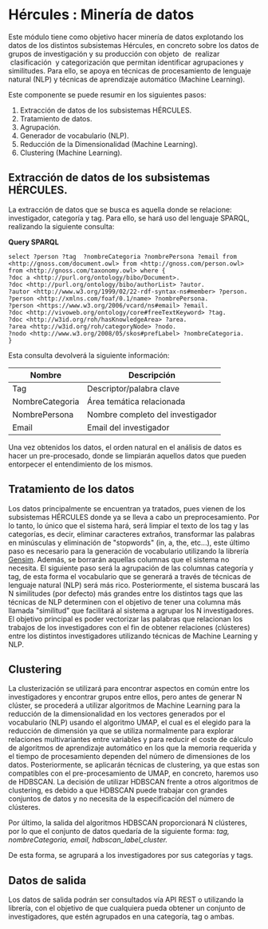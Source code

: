 # Hércules : Minería de datos



Este módulo tiene como objetivo hacer minería de datos explotando los datos de los distintos subsistemas Hércules, en concreto sobre los datos de grupos de investigación y su producción con objeto  de  realizar  clasificación  y categorización que permitan identificar agrupaciones y similitudes. Para ello, se apoya en técnicas de procesamiento de lenguaje natural (NLP) y técnicas de aprendizaje automático (Machine Learning).

Este componente se puede resumir en los siguientes pasos:

1. Extracción de datos de los subsistemas HÉRCULES.
2. Tratamiento de datos.
3. Agrupación.
4. Generador de vocabulario (NLP).
5. Reducción de la Dimensionalidad (Machine Learning).
6. Clustering (Machine Learning).

## Extracción de datos de los subsistemas HÉRCULES.

La extracción de datos que se busca es aquella donde se relacione:  investigador, categoría y tag. Para ello, se hará uso del lenguaje SPARQL, realizando la siguiente consulta:

**Query SPARQL**

```
select ?person ?tag  ?nombreCategoria ?nombrePersona ?email from <http://gnoss.com/document.owl> from <http://gnoss.com/person.owl> from <http://gnoss.com/taxonomy.owl> where {
?doc a <http://purl.org/ontology/bibo/Document>.
?doc <http://purl.org/ontology/bibo/authorList> ?autor.
?autor <http://www.w3.org/1999/02/22-rdf-syntax-ns#member> ?person.
?person <http://xmlns.com/foaf/0.1/name> ?nombrePersona.
?person <https://www.w3.org/2006/vcard/ns#email> ?email.
?doc <http://vivoweb.org/ontology/core#freeTextKeyword> ?tag.
?doc <http://w3id.org/roh/hasKnowledgeArea> ?area.
?area <http://w3id.org/roh/categoryNode> ?nodo.
?nodo <http://www.w3.org/2008/05/skos#prefLabel> ?nombreCategoria.
}
```

Esta consulta devolverá la siguiente información:



| Nombre | Descripción |
| --- | --- |
| Tag | Descriptor/palabra clave |
| NombreCategoria | Área temática relacionada |
| NombrePersona | Nombre completo del investigador |
| Email | Email del investigador |

Una vez obtenidos los datos, el orden natural en el análisis de datos es hacer un pre\-procesado, donde se limpiarán aquellos datos que pueden entorpecer el entendimiento de los mismos.

## Tratamiento de los datos

Los datos principalmente se encuentran ya tratados, pues vienen de los subsistemas HÉRCULES donde ya se lleva a cabo un preprocesamiento. Por lo tanto, lo único que el sistema hará, será limpiar el texto de los tag y las categorías, es decir, eliminar caracteres extraños, transformar las palabras en minúsculas y eliminación de "stopwords" (in, a, the, etc...), este último paso es necesario para la generación de vocabulario utilizando la librería [Gensim](https://github.com/RaRe-Technologies/gensim "https://github.com/RaRe-Technologies/gensim"). Además, se borrarán aquellas columnas que el sistema no necesita. El siguiente paso será la agrupación de las columnas categoría y tag, de esta forma el vocabulario que se generará a través de técnicas de lenguaje natural (NLP) será más rico. Posteriormente, el sistema buscará las N similitudes (por defecto) más grandes entre los distintos tags que las técnicas de NLP determinen con el objetivo de tener una columna más llamada "similitud" que facilitará al sistema a agrupar los N investigadores. El objetivo principal es poder vectorizar las palabras que relacionan los trabajos de los investigadores con el fin de obtener relaciones (clústeres) entre los distintos investigadores utilizando técnicas de Machine Learning y NLP. 

## Clustering

La clusterización se utilizará para encontrar aspectos en común entre los investigadores y encontrar grupos entre ellos, pero antes de generar N clúster, se procederá a utilizar algoritmos de Machine Learning para la reducción de la dimensionalidad en los vectores generados por el vocabulario (NLP) usando el algoritmo UMAP, el cual es el elegido para la reducción de dimensión ya que se utiliza normalmente para explorar relaciones multivariantes entre variables y para reducir el coste de cálculo de algoritmos de aprendizaje automático en los que la memoria requerida y el tiempo de procesamiento dependen del número de dimensiones de los datos. Posteriormente, se aplicarán técnicas de clustering, ya que estas son compatibles con el pre\-procesamiento de UMAP, en concreto, haremos uso de HDBSCAN. La decisión de utilizar HDBSCAN frente a otros algoritmos de clustering, es debido a que HDBSCAN puede trabajar con grandes conjuntos de datos y no necesita de la especificación del número de clústeres.

Por último, la salida del algoritmos HDBSCAN proporcionará N clústeres, por lo que el conjunto de datos quedaría de la siguiente forma: *tag, nombreCategoria, email, hdbscan\_label\_cluster.* 

De esta forma, se agrupará a los investigadores por sus categorías y tags.

## Datos de salida

Los datos de salida podrán ser consultados vía API REST o utilizando la librería, con el objetivo de que cualquiera pueda obtener un conjunto de investigadores, que estén agrupados en una categoría, tag o ambas.

  


  


  


  





